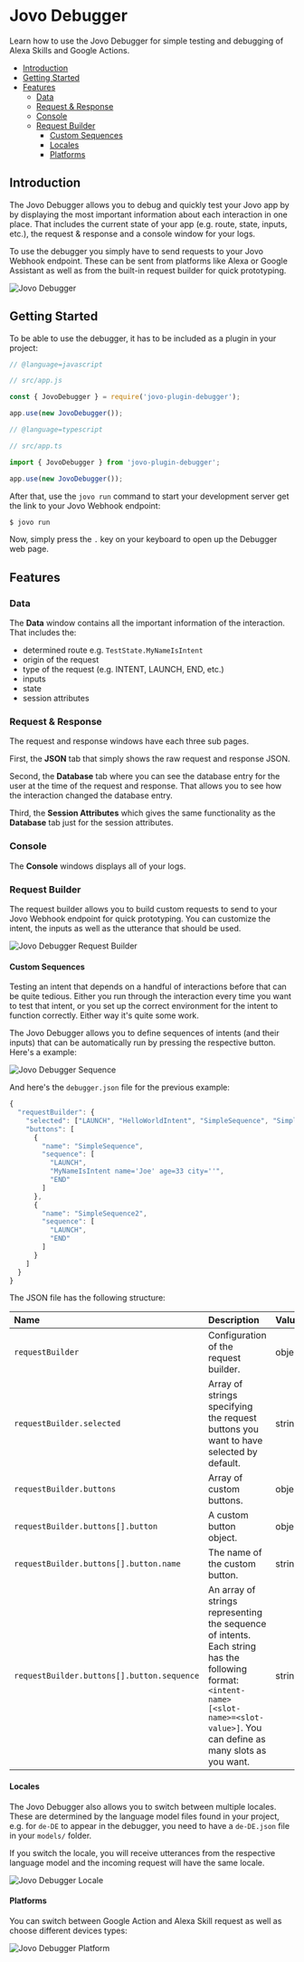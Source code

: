 # Jovo Debugger

Learn how to use the Jovo Debugger for simple testing and debugging of Alexa Skills and Google Actions.

* [Introduction](#introduction)
* [Getting Started](#getting-started)
* [Features](#features)
  * [Data](#data)
  * [Request & Response](#request--response)
  * [Console](#console)
  * [Request Builder](#request-builder)
    * [Custom Sequences](#custom-sequences)
    * [Locales](#locales)
    * [Platforms](#platforms)

## Introduction

The Jovo Debugger allows you to debug and quickly test your Jovo app by by displaying the most important information about each interaction in one place. That includes the current state of your app (e.g. route, state, inputs, etc.), the request & response and a console window for your logs.

To use the debugger you simply have to send requests to your Jovo Webhook endpoint. These can be sent from platforms like Alexa or Google Assistant as well as from the built-in request builder for quick prototyping.

![Jovo Debugger](../img/jovo-debugger-basic-interaction.gif)

## Getting Started

To be able to use the debugger, it has to be included as a plugin in your project:

```javascript
// @language=javascript

// src/app.js

const { JovoDebugger } = require('jovo-plugin-debugger');

app.use(new JovoDebugger());

// @language=typescript

// src/app.ts

import { JovoDebugger } from 'jovo-plugin-debugger';

app.use(new JovoDebugger());
```

After that, use the `jovo run` command to start your development server get the link to your Jovo Webhook endpoint:

```sh
$ jovo run
```

Now, simply press the `.` key on your keyboard to open up the Debugger web page.

## Features

### Data

The **Data** window contains all the important information of the interaction. That includes the:

* determined route e.g. `TestState.MyNameIsIntent`
* origin of the request
* type of the request (e.g. INTENT, LAUNCH, END, etc.)
* inputs
* state
* session attributes

### Request & Response

The request and response windows have each three sub pages.

First, the **JSON** tab that simply shows the raw request and response JSON.

Second, the **Database** tab where you can see the database entry for the user at the time of the request and response. That allows you to see how the interaction changed the database entry.

Third, the **Session Attributes** which gives the same functionality as the **Database** tab just for the session attributes.

### Console

The **Console** windows displays all of your logs.

### Request Builder

The request builder allows you to build custom requests to send to your Jovo Webhook endpoint for quick prototyping. You can customize the intent, the inputs as well as the utterance that should be used.

![Jovo Debugger Request Builder](../img/jovo-debugger-request-builder.gif)

#### Custom Sequences

Testing an intent that depends on a handful of interactions before that can be quite tedious. Either you run through the interaction every time you want to test that intent, or you set up the correct environment for the intent to function correctly. Either way it's quite some work.

The Jovo Debugger allows you to define sequences of intents (and their inputs) that can be automatically run by pressing the respective button. Here's a example:

![Jovo Debugger Sequence](../img/jovo-debugger-sequence.gif)

And here's the `debugger.json` file for the previous example:

```js
{
  "requestBuilder": {
    "selected": ["LAUNCH", "HelloWorldIntent", "SimpleSequence", "SimpleSequence2"],
    "buttons": [
      {
        "name": "SimpleSequence",
        "sequence": [
          "LAUNCH",
          "MyNameIsIntent name='Joe' age=33 city=''",
          "END"
        ]
      },
      {
        "name": "SimpleSequence2",
        "sequence": [
          "LAUNCH",
          "END"
        ]
      }
    ]
  }
}
```

The JSON file has the following structure:

Name | Description | Value
:--- | :--- | :---
`requestBuilder` | Configuration of the request builder. | object
`requestBuilder.selected` | Array of strings specifying the request buttons you want to have selected by default. | string[]
`requestBuilder.buttons` | Array of custom buttons. | object[]
`requestBuilder.buttons[].button` | A custom button object. | object
`requestBuilder.buttons[].button.name` | The name of the custom button. | string
`requestBuilder.buttons[].button.sequence` | An array of strings representing the sequence of intents. Each string has the following format: `<intent-name> [<slot-name>=<slot-value>]`. You can define as many slots as you want. | string

#### Locales

The Jovo Debugger also allows you to switch between multiple locales. These are determined by the language model files found in your project, e.g. for `de-DE` to appear in the debugger, you need to have a `de-DE.json` file in your `models/` folder.

If you switch the locale, you will receive utterances from the respective language model and the incoming request will have the same locale.

![Jovo Debugger Locale](../img/jovo-debugger-locale.gif)

#### Platforms

You can switch between Google Action and Alexa Skill request as well as choose different devices types:

![Jovo Debugger Platform](../img/jovo-debugger-platform.gif)

<!--[metadata]: { "description": "Learn how to debug Alexa Skills and Google Actions with the Jovo Debugger.", "route": "debugger"
                }-->
